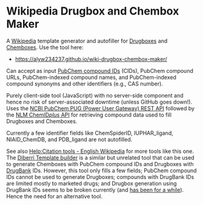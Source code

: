 # Wikipedia Drugbox and Chembox Maker

A [Wikipedia](https://www.wikipedia.org/) template generator and autofiller for [Drugboxes](https://en.wikipedia.org/wiki/Template:Infobox_drug) and [Chemboxes](https://en.wikipedia.org/wiki/Template:Chembox). Use the tool here:

* <https://alyw234237.github.io/wiki-drugbox-chembox-maker/>

Can accept as input [PubChem compound IDs](https://en.wikipedia.org/wiki/PubChem#Databases) (CIDs), PubChem compound URLs, PubChem-indexed compound names, and PubChem-indexed compound synonyms and other identifiers (e.g., CAS number).

Purely client-side tool (JavaScript) with no server-side component and hence no risk of server-associated downtime (unless GitHub goes down!). Uses the [NCBI PubChem PUG (Power User Gateway) REST API](https://pubchemdocs.ncbi.nlm.nih.gov/pug-rest) followed by the [NLM ChemID*plus* API](https://chem.nlm.nih.gov/api/swagger-ui.html) for retrieving compound data used to fill Drugboxes and Chemboxes.

Currently a few identifier fields like ChemSpiderID, IUPHAR_ligand, NIAID_ChemDB, and PDB_ligand are not autofilled.

<!-- Uses [positive lookbehind](https://javascript.info/regexp-lookahead-lookbehind) in JavaScript regular expressions, which is not yet supported in all web browsers. As a result, may not work correctly at this time with [Safari, browsers on iOS, and older browsers](https://caniuse.com/js-regexp-lookbehind). -->
<!-- ^ Fixed/Replaced current two instances -->

See also [Help:Citation tools - English Wikipedia](https://en.wikipedia.org/wiki/Help:Citation_tools) for more tools like this one. The [Diberri Template builder](https://citation-template-filling.toolforge.org/cgi-bin/index.cgi) is a similar but unrelated tool that can be used to generate Chemboxes with PubChem compound IDs and Drugboxes with [DrugBank](https://drugbank.com/) IDs. However, this tool only fills a few fields; PubChem compound IDs cannot be used to generate Drugboxes; compounds with DrugBank IDs are limited mostly to marketed drugs; and Drugbox generation using DrugBank IDs seems to be broken currently (and [has been for a while](https://web.archive.org/web/20200712040837/https://citation-template-filling.toolforge.org/cgi-bin/index.cgi?type=drugbank_id&id=DB00328)). Hence the need for an alternative tool.

<!-- To add to left sidebar on Wikipedia for quicker access, see User:XXXXX/scripts/XXXXX. -->

